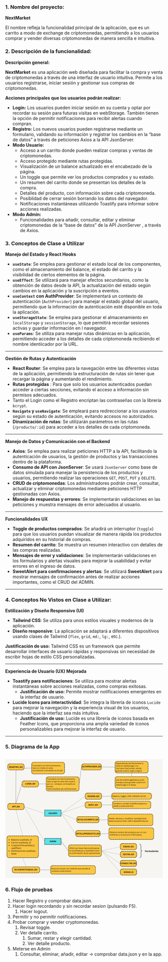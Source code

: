 ### 1. Nombre del proyecto:

**NextMarket**

El nombre refleja la funcionalidad principal de la aplicación, que es un carrito a modo de exchange de criptomonedas, permitiendo a los usuarios comprar y vender diversas criptomonedas de manera sencilla e intuitiva.

### 2. Descripción de la funcionalidad:

**Descripción general:**

**NextMarket** es una aplicación web diseñada para facilitar la compra y venta de criptomonedas a través de una interfaz de usuario intuitiva. Permite a los usuarios registrarse, iniciar sesión y gestionar sus compras de criptomonedas.

**Acciones principales que los usuarios podrán realizar:**

- **Login:** Los usuarios pueden iniciar sesión en su cuenta y optar por recordar su sesión para futuras visitas en webStorage. También tienen la opción de permitir notificaciones para recibir alertas cuando compran.
- **Registro:** Los nuevos usuarios pueden registrarse mediante un formulario, validando su información y registrar los cambios en la “base de datos” a través de peticiones Axios a la API JsonServer.
- **Modo Usuario:**
    - Acceso a un carrito donde pueden realizar compras y ventas de criptomonedas.
    - Acceso protegido mediante rutas protegidas.
    - Visualización de un balance actualizado en el encabezado de la página.
    - Un toggle que permite ver los productos comprados y su estado.
    - Un resumen del carrito donde se presentan los detalles de la compra.
    - Detalles del producto, con información sobre cada criptomoneda.
    - Posiblidad de cerrar sesión borrando los datos del navegador.
    - Notificaciones instantáneas utilizando Toastify para informar sobre acciones realizadas.
- **Modo Admin:**
    - Funcionalidades para añadir, consultar, editar y eliminar criptomonedas de la “base de datos” de la API JsonServer , a través de Axios.

### **3. Conceptos de Clase a Utilizar**

**Manejo del Estado y React Hooks**

- **`useState`**: Se emplea para gestionar el estado local de los componentes, como el almacenamiento del balance, el estado del carrito y la visibilidad de ciertos elementos de la página.
- **`useEffect`**: Se utilizará para manejar efectos secundarios, como la obtención de datos desde la API, la actualización del estado según cambios en la aplicación y la suscripción a eventos.
- **`useContext` con AuthProvider**: Se implementará un contexto de autenticación (`AuthProvider`) para manejar el estado global del usuario, permitiendo que la información de autenticación esté disponible en toda la aplicación.
- **`useStorageState`**: Se emplea para gestionar el almacenamiento en `localStorage` y `sessionStorage`, lo que permitirá recordar sesiones activas y guardar información en l navegador.
- **`useParams`**: Se utiliza para manejar rutas dinámicas en la aplicación, permitiendo acceder a los detalles de cada criptomoneda recibiendo el nombre identiicador por la URL.

---

**Gestión de Rutas y Autenticación**

- **React Router**: Se emplea para la navegación entre las diferentes vistas de la aplicación, permitiendo la estructuración de rutas sin tener que recargar la página y aumentando el rendimiento.
- **Rutas protegidas** : Para que solo los usuarios autenticados puedan acceder a ciertas secciones, evitando el acceso a información sin permisos adecuados.
- Tanto el Login como el Registro encriptan las contraseñas con la librería `bcrypt`.
- **`Navigate` y `useNavigate`**: Se empleará para redireccionar a los usuarios según su estado de autenticación, evitando accesos no autorizados.
- **Dinamización de rutas**: Se utilizarán parámetros en las rutas (`/producto/:id`) para acceder a los detalles de cada criptomoneda.

---

**Manejo de Datos y Comunicación con el Backend**

- **Axios**: Se emplea para realizar peticiones HTTP a la API, facilitando la autenticación de usuarios, la gestión de productos y las transacciones dentro de la plataforma.
- **Consumo de API con JsonServer**: Se usará `JsonServer` como base de datos simulada para manejar la persistencia de los productos y usuarios, permitiendo realizar las operaciones `GET`, `POST`, `PUT` y `DELETE`.
- **CRUD de criptomonedas**: Los administradores podrán crear, consultar, actualizar y eliminar criptomonedas mediante peticiones HTTP gestionadas con Axios.
- **Manejo de respuestas y errores**: Se implementarán validaciones en las peticiones y muestra mensajes de error adecuados al usuario.

---

**Funcionalidades UX**

- **Toggle de productos comprados**: Se añadirá un interruptor (`toggle`) para que los usuarios puedan visualizar de manera rápida los productos adquiridos en su historial de compras.
- **Resumen del carrito**: Se muestra un resumen interactivo con detalles de las compras realizadas.
- **Mensajes de error y validaciones**: Se implementarán validaciones en los formularios y alertas visuales para mejorar la usabilidad y evitar errores en el ingreso de datos.
- **SweetAlert para confirmaciones y alertas**: Se utilizará **SweetAlert** para mostrar mensajes de confirmación antes de realizar acciones importantes, como el CRUD del ADMIN.

---

### **4. Conceptos No Vistos en Clase a Utilizar:**

**Estilización y Diseño Responsivo (UI)**

- **Tailwind CSS**: Se utiliza para unos estilos visuales y modernos de la aplicación.
- **Diseño responsive**: La aplicación se adaptará a diferentes dispositivos usando clases de Tailwind (`flex`, `grid`, `md:`, `lg:`, etc.).

**Justificación de uso:** Tailwind CSS es un framework que permite desarrollar interfaces de usuario rápidas y responsivas sin necesidad de escribir hojas de estilo CSS personalizadas.

---

**Experiencia de Usuario (UX) Mejorada**

- **Toastify para notificaciones**: Se utiliza para mostrar alertas instantáneas sobre acciones realizadas, como compras exitosas.
    - **Justificación de uso:** Permite mostrar notificaciones emergentes en la interfaz de usuario.
- **Lucide Icons para interactividad**: Se integra la librería de iconos `Lucide` para mejorar la navegación y la experiencia visual de los usuarios, haciendo que la interfaz sea más intuitiva.
    - **Justificación de uso:** Lucide es una librería de iconos basada en Feather Icons, que proporciona una amplia variedad de íconos personalizables para mejorar la interfaz de usuario.

---

### 5. Diagrama de la App

![diagrama](Diagrama.png)
---

### 6. Flujo de pruebas

1. Hacer Registro y comprobar data.json.
2. Hacer login recordando y sin recordar sesion (pulsando F5).
    1. Hacer logout.
3. Permitir y no permitir notificaciones.
4. Probar comprar y vender cryptomonedas.
    1. Revisar toggle.
    2. Ver detalle carrito.
        1. Sumar, restar y elegir cantidad.
        2. Ver detalle producto.
5. Meterse en Admin
    1. Consultar, eliminar, añadir, editar → comprobar data.json y en la app.